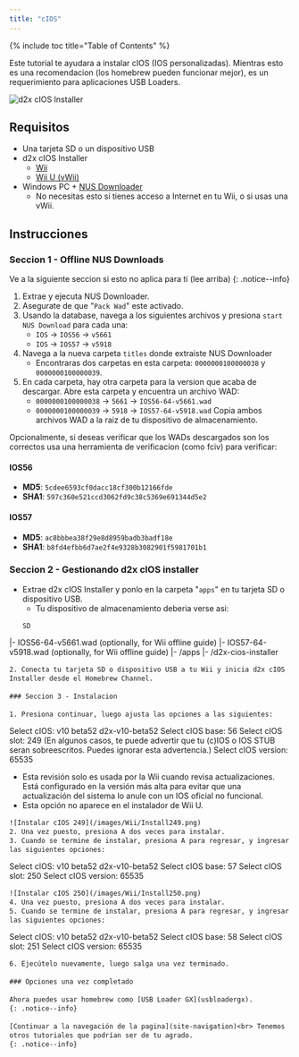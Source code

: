 ```yaml
---
title: "cIOS"
---
```


{% include toc title="Table of Contents" %}

Este tutorial te ayudara a instalar cIOS (IOS personalizadas). Mientras esto es una recomendacion (los homebrew pueden funcionar mejor), es un requerimiento para aplicaciones USB Loaders.

![d2x cIOS Installer](/images/cIOS.png)

## Requisitos
- Una tarjeta SD o un dispositivo USB
- d2x cIOS Installer
   - [Wii](https://sites.google.com/site/completesg/backup-launchers/installation/d2x-cIOS-Installer-Wii.zip?attredirects=0&d=1)
   - [Wii U (vWii)](https://sites.google.com/site/completesg/backup-launchers/installation/d2x-cIOS-Installer-vWii.zip?attredirects=0&d=1)
- Windows PC + [NUS Downloader](https://sites.google.com/site/completesg/useful-tools/nus-downloader/NUSDownloader_v19.zip?attredirects=0&d=1)
   - No necesitas esto si tienes acceso a Internet en tu Wii, o si usas una vWii.

## Instrucciones
### Seccion 1 - Offline NUS Downloads

Ve a la siguiente seccion si esto no aplica para ti (lee arriba)
{: .notice--info}

1. Extrae y ejecuta NUS Downloader.
2. Asegurate de que "`Pack Wad`" este activado.
3. Usando la database, navega a los siguientes archivos y presiona `start NUS Download` para cada una:
   - `IOS` -> `IOS56` -> `v5661`
   - `IOS` -> `IOS57` -> `v5918`
4. Navega a la nueva carpeta `titles` donde extraiste NUS Downloader
   - Encontraras dos carpetas en esta carpeta: `0000000100000038` y `0000000100000039`.
5. En cada carpeta, hay otra carpeta para la version que acaba de descargar. Abre esta carpeta y encuentra un archivo WAD:
   - `0000000100000038` -> `5661` -> `IOS56-64-v5661.wad`
   - `0000000100000039` -> `5918` -> `IOS57-64-v5918.wad` Copia ambos archivos WAD a la raiz de tu dispositivo de almacenamiento.

Opcionalmente, si deseas verificar que los WADs descargados son los correctos usa una herramienta de verificacion (como fciv) para verificar:

#### IOS56
 - **MD5**: `5cdee6593cf0dacc18cf300b12166fde`
 - **SHA1**: `597c360e521ccd3062fd9c38c5369e691344d5e2`
#### IOS57
 - **MD5**: `ac8bbbea38f29e8d8959badb3badf18e`
 - **SHA1**: `b8fd4efbb6d7ae2f4e9328b3082901f5981701b1`

### Seccion 2 - Gestionando d2x cIOS installer

- Extrae d2x cIOS Installer y ponlo en la carpeta "`apps`" en tu tarjeta SD o dispositivo USB.
   - Tu dispositivo de almacenamiento deberia verse asi:
   ```
   SD 
|- IOS56-64-v5661.wad (optionally, for Wii offline guide) |- IOS57-64-v5918.wad (optionally, for Wii offline guide) |- /apps
  |- /d2x-cios-installer
   ```
2. Conecta tu tarjeta SD o dispositivo USB a tu Wii y inicia d2x cIOS Installer desde el Homebrew Channel.

### Seccion 3 - Instalacion

1. Presiona continuar, luego ajusta las opciones a las siguientes:
```
Select cIOS: v10 beta52 d2x-v10-beta52
Select cIOS base: 56
Select cIOS slot: 249 (En algunos casos, te puede advertir que tu (c)IOS o IOS STUB seran sobreescritos. Puedes ignorar esta advertencia.)
Select cIOS version: 65535
   - Esta revisión solo es usada por la Wii cuando revisa actualizaciones. Está configurado en la versión más alta para evitar que una actualización del sistema lo anule con un IOS oficial no funcional. 
   - Esta opción no aparece en el instalador de Wii U.
```
![Instalar cIOS 249](/images/Wii/Install249.png)
2. Una vez puesto, presiona A dos veces para instalar.
3. Cuando se termine de instalar, presiona A para regresar, y ingresar las siguientes opciones:
```
Select cIOS: v10 beta52 d2x-v10-beta52
Select cIOS base: 57
Select cIOS slot: 250
Select cIOS version: 65535
```
![Instalar cIOS 250](/images/Wii/Install250.png)
4. Una vez puesto, presiona A dos veces para instalar.
5. Cuando se termine de instalar, presiona A para regresar, y ingresar las siguientes opciones:
```
Select cIOS: v10 beta52 d2x-v10-beta52
Select cIOS base: 58
Select cIOS slot: 251
Select cIOS version: 65535
```
6. Ejecútelo nuevamente, luego salga una vez terminado.

### Opciones una vez completado

Ahora puedes usar homebrew como [USB Loader GX](usbloadergx).
{: .notice--info}

[Continuar a la navegación de la pagina](site-navigation)<br> Tenemos otros tutoriales que podrían ser de tu agrado.
{: .notice--info}
